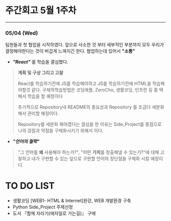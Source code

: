 # 주간회고 5월 1주차
---
### 05/04 (Wed)
팀원들과 첫 협업을 시작하였다. 앞으로 사소한 것 부터 세부적인 부분까지 모두 우리가 결정해야한다는 것이 버겁게 느껴지긴 한다.
협업하는데 있어서  **"소통"**
+ ***"React"*** 를 학습을 결심했다.
>**계획 및 구상 그리고 고찰** 
>
>React를 학습하기전에 JS를 학습해야하고 JS를 학습하기전에 HTML을 학습해야할것 같다.
>구체적학습방법은 코딩애플, ZeroCho, 생활코딩, 인프런 등 중 택해서 학습을 할 예정이다
>
>추가적으로 Repository내 README의 중요성과 Repository 를 조금더 세분화해서 관리할 예정이다.
>
>Repository를 세분화 해야겠다는 결심을 한 이유는 Side_Project를 중점으로 나의 강점과 약점을 구체화시키기 위해서 이다.

+ ***"언어의 철학"***  
>"그 언어를 **왜** 사용해야 하는가?", "어떤 **가치**를 창출해낼 수 있는가?"에 대해 고찰하고 내가 구현할 수 있는 앞으로 구현할 언어의 장단점을 구체화 시킬 예정이다.

# TO DO LIST
+ 생활코딩 [WEB1- HTML & Internet]완강, WEB 개발환경 구축
+ Python Side_Project 주제선정
+ 도서 『함께 자라기(애자일로 가는길)』 구매 
